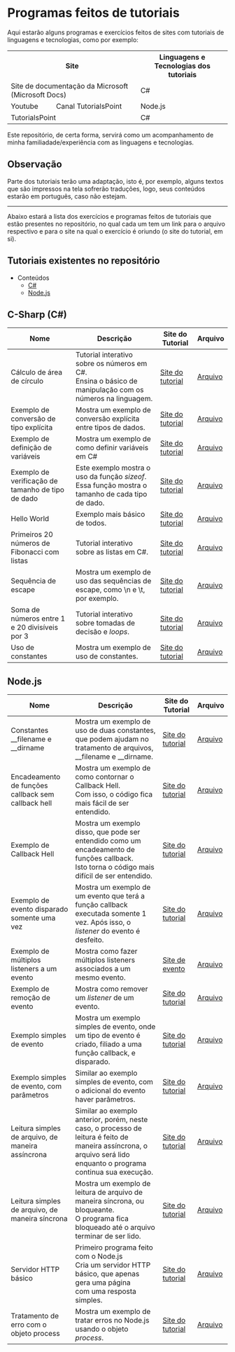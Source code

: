 # Programas feitos de tutoriais

Aqui estarão alguns programas e exercícios feitos de sites com tutoriais de linguagens e tecnologias, como por exemplo:

<table>
  <tr>
    <th colspan=2>Site</th>
    <th>Linguagens e Tecnologias dos tutoriais</th>
  </tr>
  <tr>
    <td colspan=2>Site de documentação da Microsoft (Microsoft Docs)</td>
    <td>C#</td>
  </tr>
  <tr>
    <td>Youtube</td>
    <td>Canal TutorialsPoint</td>
    <td>Node.js</td>
  </tr>
  <tr>
    <td colspan=2>TutorialsPoint</td>
    <td>C#</td>
  </tr>
</table>

Este repositório, de certa forma, servirá como um acompanhamento de minha familiadade/experiência com as linguagens e tecnologias.

## Observação

Parte dos tutoriais terão uma adaptação, isto é, por exemplo, alguns textos que são impressos na tela sofrerão traduções, logo, seus conteúdos estarão em português, caso não estejam.

---

Abaixo estará a lista dos exercícios e programas feitos de tutoriais que estão presentes no repositório, no qual cada um tem um link para o arquivo respectivo e para o site na qual o exercício é oriundo (o site do tutorial, em si).

## Tutoriais existentes no repositório

- Conteúdos
	- [C#](#c-sharp-c)
	- [Node.js](#nodejs)


## C-Sharp (C#)

Nome|Descrição|Site do Tutorial|Arquivo
--|--|--|--
Cálculo de área de círculo|Tutorial interativo sobre os números em C#.<br>Ensina o básico de manipulação com os números na linguagem.|[Site do tutorial](https://docs.microsoft.com/pt-br/dotnet/csharp/tutorials/intro-to-csharp/numbers-in-csharp)|[Arquivo](C%23/C%C3%A1lculo%20de%20%C3%A1rea%20de%20c%C3%ADrculo.cs)|
Exemplo de conversão de tipo explícita|Mostra um exemplo de conversão explícita entre tipos de dados.|[Site do tutorial](https://www.tutorialspoint.com/csharp/csharp_type_conversion.htm)|[Arquivo](C%23/Exemplo%20de%20conversão%20de%20tipo%20explícita.cs)|
Exemplo de definição de variáveis|Mostra um exemplo de como definir variáveis em C#|[Site do tutorial](https://www.tutorialspoint.com/csharp/csharp_variables.htm)|[Arquivo](C%23/Exemplo%20de%20definição%20de%20variáveis.cs)|
Exemplo de verificação de tamanho de tipo de dado|Este exemplo mostra o uso da função *sizeof*.<br>Essa função mostra o tamanho de cada tipo de dado.|[Site do tutorial](https://www.tutorialspoint.com/csharp/csharp_data_types.htm)|[Arquivo](C%23/Exemplo%20de%20verificação%20de%20tamanho%20de%20tipo%20de%20dado.cs)|
Hello World|Exemplo mais básico de todos.|[Site do tutorial](https://www.tutorialspoint.com/csharp/csharp_program_structure.htm)|[Arquivo](C%23/Hello%20World.cs)|
Primeiros 20 números de Fibonacci com listas|Tutorial interativo sobre as listas em C#.|[Site do tutorial](https://docs.microsoft.com/pt-br/dotnet/csharp/tutorials/intro-to-csharp/list-collection)|[Arquivo](C%23/Primeiros%2020%20n%C3%BAmeros%20de%20Fibonacci%20com%20listas.cs)|
Sequência de escape|Mostra um exemplo de uso das sequências de escape, como \n e \t, por exemplo.|[Site do tutorial](https://www.tutorialspoint.com/csharp/csharp_constants)|[Arquivo](C%23/Sequência%20de%20escape.cs)|
Soma de números entre 1 e 20 divisíveis por 3|Tutorial interativo sobre tomadas de decisão e *loops*.|[Site do tutorial](https://docs.microsoft.com/pt-br/dotnet/csharp/tutorials/intro-to-csharp/branches-and-loops)|[Arquivo](C%23/Soma%20de%20n%C3%BAmeros%20entre%201%20e%2020%20divis%C3%ADveis%20por%203.cs)|
Uso de constantes|Mostra um exemplo de uso de constantes.|[Site do tutorial](https://www.tutorialspoint.com/csharp/csharp_constants)|[Arquivo](C%23/Uso%20de%20constantes.cs)|

	
## Node.js

Nome|Descrição|Site do Tutorial|Arquivo|
----|---------|----------------|-------|
Constantes \_\_filename e \_\_dirname|Mostra um exemplo de uso de duas constantes, que podem ajudam no tratamento de arquivos, \_\_filename e \_\_dirname.|[Site do tutorial](http://www.youtube.com/watch?v=xiXuOWYxAok)|[Arquivo](Node.js/Constantes%20__filename%20e%20__dirname.js)|
Encadeamento de funções callback sem callback hell|Mostra um exemplo de como contornar o Callback Hell.<br>Com isso, o código fica mais fácil de ser entendido.|[Site do tutorial](http://www.youtube.com/watch?v=qDUOOKN8O8U)|[Arquivo](Node.js/Encadeamento%20de%20funções%20callback%20sem%20callback%20hell.js)
Exemplo de Callback Hell|Mostra um exemplo disso, que pode ser entendido como um encadeamento de funções callback.<br>Isto torna o código mais difícil de ser entendido.|[Site do tutorial](http://www.youtube.com/watch?v=qDUOOKN8O8U)|[Arquivo](Node.js/Exemplo%20de%20Callback%20Hell.js)
Exemplo de evento disparado somente uma vez|Mostra um exemplo de um evento que terá a função callback executada somente 1 vez. Após isso, o *listener* do evento é desfeito.|[Site do tutorial](http://www.youtube.com/watch?v=lILhytkY7w8)|[Arquivo](Node.js/Exemplo%20de%20evento%20disparado%20somente%20uma%20vez.js)
Exemplo de múltiplos listeners a um evento|Mostra como fazer múltiplos listeners associados a um mesmo evento.|[Site de evento](http://www.youtube.com/watch?v=lILhytkY7w8)|[Arquivo](Node.js/Exemplo%20de%20múltiplos%20listeners%20a%20um%20evento.js)
Exemplo de remoção de evento|Mostra como remover um *listener* de um evento.|[Site do tutorial](http://www.youtube.com/watch?v=lILhytkY7w8)|[Arquivo](Node.js/Exemplo%20de%20remoção%20de%20evento.js)
Exemplo simples de evento|Mostra um exemplo simples de evento, onde um tipo de evento é criado, filiado a uma função callback, e disparado.|[Site do tutorial](http://www.youtube.com/watch?v=lILhytkY7w8)|[Arquivo](Node.js/Exemplo%20simples%20de%20evento.js)
Exemplo simples de evento, com parâmetros|Similar ao exemplo simples de evento, com o adicional do evento haver parâmetros.|[Site do tutorial](http://www.youtube.com/watch?v=lILhytkY7w8)|[Arquivo](Node.js/Exemplo%20simples%20de%20evento%2c%20com%20parâmetros.js)
Leitura simples de arquivo, de maneira assíncrona|Similar ao exemplo anterior, porém, neste caso, o processo de leitura é feito de maneira assíncrona, o arquivo será lido enquanto o programa continua sua execução.|[Site do tutorial](http://www.youtube.com/watch?v=qDUOOKN8O8U)|[Arquivo](Node.js/Leitura%20simples%20de%20arquivo,%20de%20maneira%20assíncrona.js)
Leitura simples de arquivo, de maneira síncrona|Mostra um exemplo de leitura de arquivo de maneira síncrona, ou bloqueante.<br>O programa fica bloqueado até o arquivo terminar de ser lido.|[Site do tutorial](http://www.youtube.com/watch?v=qDUOOKN8O8U)|[Arquivo](Node.js/Leitura%20simples%20de%20arquivo,%20de%20maneira%20síncrona.js)
Servidor HTTP básico|Primeiro programa feito com o Node.js<br>Cria um servidor HTTP básico, que apenas gera uma página<br>com uma resposta simples.|[Site do tutorial](http://www.youtube.com/watch?v=Am1Llzz15m8)|[Arquivo](Node.js/Servidor%20HTTP%20básico.js)
Tratamento de erro com o objeto process|Mostra um exemplo de tratar erros no Node.js usando o objeto *process*.|[Site do tutorial](http://www.youtube.com/watch?v=VSz4aWpI15s)|[Arquivo](Node.js/Tratamento%20de%20erro%20com%20o%20objeto%20process.js)|